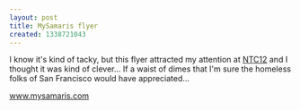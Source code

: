 ```yaml
---
layout: post
title: MySamaris flyer
created: 1338721043
---
```

<p>I know it&#39;s kind of tacky, but this flyer attracted my attention at <a href="https://www.ntenonline.org/eweb/DynamicPage.aspx?webcode=NTCSessionsCurrent" target="_blank">NTC12</a> and I thought it was kind of clever&hellip; If a waist of dimes that I&#39;m sure the homeless folks of San Francisco would have appreciated&hellip;</p><p><a href="http://www.mysamaris.com/" target="_blank">www.mysamaris.com</a></p>
